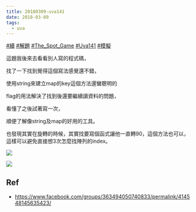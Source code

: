 ```yaml
---
title: 20180309-uva141
date: 2018-03-09
tags:
  - uva
---
```

[#續](https://www.facebook.com/hashtag/%E7%BA%8C?__eep__=6&__cft__[0]=AZUYI3uFckRV5BkHcM1swGyXTOK5pFMwUtVp4G8HG1TzktK0Xs544ls0v-Q9FkJWvm6_ggmSSc8ugHAB3PPFh0ZSjSpBXvZpKW7JJOWTH3l9M6jM4C1sIHfs0HJgY1IptvN1XeXTijd9N6mwTrM_YNdV9G6yMYttUglDGJFsGdkA_B_ebgxavPUmaOSlUqnCIYg&__tn__=*NK-R) [#解題](https://www.facebook.com/hashtag/%E8%A7%A3%E9%A1%8C?__eep__=6&__cft__[0]=AZUYI3uFckRV5BkHcM1swGyXTOK5pFMwUtVp4G8HG1TzktK0Xs544ls0v-Q9FkJWvm6_ggmSSc8ugHAB3PPFh0ZSjSpBXvZpKW7JJOWTH3l9M6jM4C1sIHfs0HJgY1IptvN1XeXTijd9N6mwTrM_YNdV9G6yMYttUglDGJFsGdkA_B_ebgxavPUmaOSlUqnCIYg&__tn__=*NK-R) [#The_Spot_Game](https://www.facebook.com/hashtag/the_spot_game?__eep__=6&__cft__[0]=AZUYI3uFckRV5BkHcM1swGyXTOK5pFMwUtVp4G8HG1TzktK0Xs544ls0v-Q9FkJWvm6_ggmSSc8ugHAB3PPFh0ZSjSpBXvZpKW7JJOWTH3l9M6jM4C1sIHfs0HJgY1IptvN1XeXTijd9N6mwTrM_YNdV9G6yMYttUglDGJFsGdkA_B_ebgxavPUmaOSlUqnCIYg&__tn__=*NK-R) [#Uva141](https://www.facebook.com/hashtag/uva141?__eep__=6&__cft__[0]=AZUYI3uFckRV5BkHcM1swGyXTOK5pFMwUtVp4G8HG1TzktK0Xs544ls0v-Q9FkJWvm6_ggmSSc8ugHAB3PPFh0ZSjSpBXvZpKW7JJOWTH3l9M6jM4C1sIHfs0HJgY1IptvN1XeXTijd9N6mwTrM_YNdV9G6yMYttUglDGJFsGdkA_B_ebgxavPUmaOSlUqnCIYg&__tn__=*NK-R) [#模擬](https://www.facebook.com/hashtag/%E6%A8%A1%E6%93%AC?__eep__=6&__cft__[0]=AZUYI3uFckRV5BkHcM1swGyXTOK5pFMwUtVp4G8HG1TzktK0Xs544ls0v-Q9FkJWvm6_ggmSSc8ugHAB3PPFh0ZSjSpBXvZpKW7JJOWTH3l9M6jM4C1sIHfs0HJgY1IptvN1XeXTijd9N6mwTrM_YNdV9G6yMYttUglDGJFsGdkA_B_ebgxavPUmaOSlUqnCIYg&__tn__=*NK-R)

這題我後來去看看別人寫的程式碼，

找了一下找到覺得這個寫法感覺還不錯，

使用string來建立map的key這個方法還蠻聰明的

flag的用法解決了找到後還要繼續讀資料的問題，

看懂了之後試著寫一次，

順便了解像string及map的好用的工具。

也發現其實在旋轉的時候，其實找要寫個函式讓他一直轉90，這個方法也可以，這樣可以避免直接想3次怎麼找陣列的index。

![](https://i.imgur.com/sJ46hwE.jpg)

![](https://i.imgur.com/dAHQC2i.jpg)

## Ref
- https://www.facebook.com/groups/363494050740833/permalink/414548145635423/